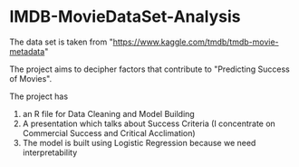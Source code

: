 # IMDB-MovieDataSet-Analysis

The data set is taken from "https://www.kaggle.com/tmdb/tmdb-movie-metadata"

The project aims to decipher factors that contribute to "Predicting Success of Movies". 

The project has
1)  an R file for Data Cleaning and Model Building
2) A presentation which talks about Success Criteria (I concentrate on Commercial Success and Critical Acclimation)
3) The model is built using Logistic Regression because we need interpretability
